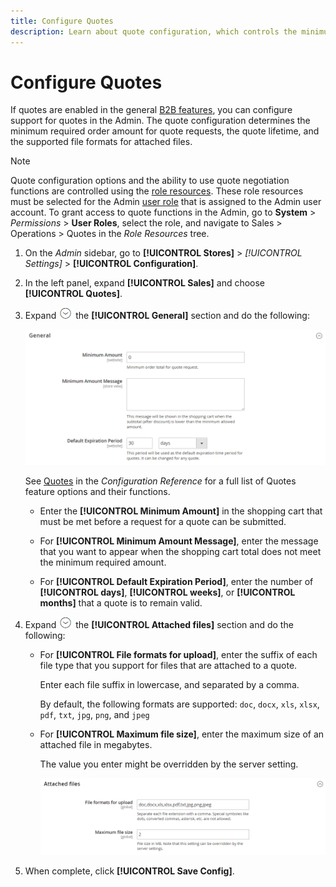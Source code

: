 ```yaml
---
title: Configure Quotes
description: Learn about quote configuration, which controls the minimum required order amount for quote requests, the quote lifetime, and file attachments. 
---
```

# Configure Quotes

If quotes are enabled in the general [B2B features](enable-basic-features.md), you can configure support for quotes in the Admin. The quote configuration determines the minimum required order amount for quote requests, the quote lifetime, and the supported file formats for attached files. 

>[!NOTE]
>
>Quote configuration options and the ability to use quote negotiation functions are controlled using the [role resources](https://docs.magento.com/user-guide/system/permissions-role-resources.html). These role resources must be selected for the Admin [user role](https://docs.magento.com/user-guide/system/permissions-user-roles.html) that is assigned to the Admin user account. To grant access to quote functions in the Admin, go to **System** > _Permissions_ > **User Roles**, select the role, and navigate to Sales > Operations > Quotes in the _Role Resources_ tree.

1. On the _Admin_ sidebar, go to **[!UICONTROL Stores]** > _[!UICONTROL Settings]_ > **[!UICONTROL Configuration]**.

1. In the left panel, expand **[!UICONTROL Sales]** and choose **[!UICONTROL Quotes]**.

1. Expand ![Expansion selector](../assets/icon-display-expand.png) the **[!UICONTROL General]** section and do the following:

   ![Sales quotes configuration - general](./assets/quotes-general.png)<!-- zoom -->

   See [Quotes](https://docs.magento.com/user-guide/configuration/sales/quotes.html) in the _Configuration Reference_ for a full list of Quotes feature options and their functions.

   - Enter the **[!UICONTROL Minimum Amount]** in the shopping cart that must be met before a request for a quote can be submitted.

   - For **[!UICONTROL Minimum Amount Message]**, enter the message that you want to appear when the shopping cart total does not meet the minimum required amount.

   - For **[!UICONTROL Default Expiration Period]**, enter the number of **[!UICONTROL days]**, **[!UICONTROL weeks]**, or **[!UICONTROL months]** that a quote is to remain valid.

1. Expand ![Expansion selector](../assets/icon-display-expand.png) the **[!UICONTROL Attached files]** section and do the following:

   - For **[!UICONTROL File formats for upload]**, enter the suffix of each file type that you support for files that are attached to a quote.

      Enter each file suffix in lowercase, and separated by a comma.

      By default, the following formats are supported: `doc`, `docx`, `xls`, `xlsx`, `pdf`, `txt`, `jpg`, `png`, and `jpeg`

   - For **[!UICONTROL Maximum file size]**, enter the maximum size of an attached file in megabytes.

      The value you enter might be overridden by the server setting.

      ![Sales quotes configuration - attached files](./assets/quotes-attached-files.png)<!-- zoom -->

1. When complete, click **[!UICONTROL Save Config]**.
